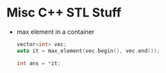 # Misc C++ STL Stuff

- max element in a container

  ```c++
  vector<int> vec;
  auto it = max_element(vec.begin(), vec.end());
  
  int ans = *it;
  ```

  
